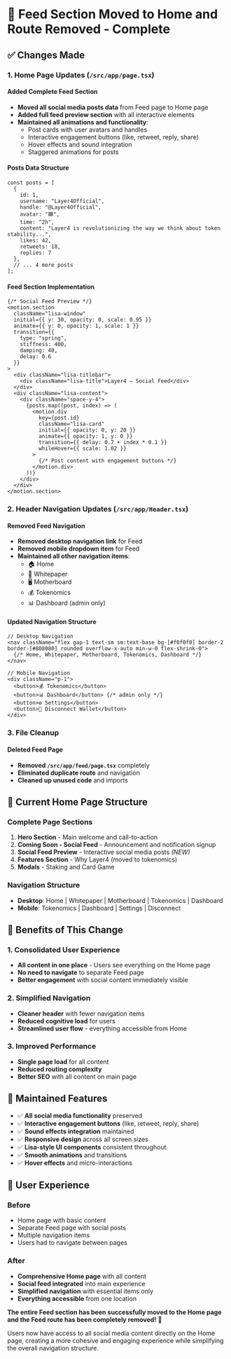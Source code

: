 # 🎯 **Feed Section Moved to Home and Route Removed - Complete**

## ✅ **Changes Made**

### **1. Home Page Updates (`/src/app/page.tsx`)**

#### **Added Complete Feed Section**
- **Moved all social media posts data** from Feed page to Home page
- **Added full feed preview section** with all interactive elements
- **Maintained all animations and functionality**:
  - Post cards with user avatars and handles
  - Interactive engagement buttons (like, retweet, reply, share)
  - Hover effects and sound integration
  - Staggered animations for posts

#### **Posts Data Structure**
```tsx
const posts = [
  {
    id: 1,
    username: "Layer4Official",
    handle: "@Layer4Official",
    avatar: "🟦",
    time: "2h",
    content: "Layer4 is revolutionizing the way we think about token stability...",
    likes: 42,
    retweets: 18,
    replies: 7
  },
  // ... 4 more posts
];
```

#### **Feed Section Implementation**
```tsx
{/* Social Feed Preview */}
<motion.section 
  className="lisa-window"
  initial={{ y: 30, opacity: 0, scale: 0.95 }}
  animate={{ y: 0, opacity: 1, scale: 1 }}
  transition={{ 
    type: "spring", 
    stiffness: 400, 
    damping: 40, 
    delay: 0.6 
  }}
>
  <div className="lisa-titlebar">
    <div className="lisa-title">Layer4 — Social Feed</div>
  </div>
  <div className="lisa-content">
    <div className="space-y-4">
      {posts.map((post, index) => (
        <motion.div
          key={post.id}
          className="lisa-card"
          initial={{ opacity: 0, y: 20 }}
          animate={{ opacity: 1, y: 0 }}
          transition={{ delay: 0.7 + index * 0.1 }}
          whileHover={{ scale: 1.02 }}
        >
          {/* Post content with engagement buttons */}
        </motion.div>
      ))}
    </div>
  </div>
</motion.section>
```

### **2. Header Navigation Updates (`/src/app/Header.tsx`)**

#### **Removed Feed Navigation**
- **Removed desktop navigation link** for Feed
- **Removed mobile dropdown item** for Feed
- **Maintained all other navigation items**:
  - 🏠 Home
  - 📄 Whitepaper
  - 🖥️ Motherboard
  - 💰 Tokenomics
  - 📊 Dashboard (admin only)

#### **Updated Navigation Structure**
```tsx
// Desktop Navigation
<nav className="flex gap-1 text-sm sm:text-base bg-[#f0f0f0] border-2 border-[#808080] rounded overflow-x-auto min-w-0 flex-shrink-0">
  {/* Home, Whitepaper, Motherboard, Tokenomics, Dashboard */}
</nav>

// Mobile Navigation
<div className="p-1">
  <button>💰 Tokenomics</button>
  <button>📊 Dashboard</button> {/* admin only */}
  <button>⚙️ Settings</button>
  <button>🔌 Disconnect Wallet</button>
</div>
```

### **3. File Cleanup**

#### **Deleted Feed Page**
- **Removed `/src/app/feed/page.tsx`** completely
- **Eliminated duplicate route** and navigation
- **Cleaned up unused code** and imports

## 🎯 **Current Home Page Structure**

### **Complete Page Sections**
1. **Hero Section** - Main welcome and call-to-action
2. **Coming Soon - Social Feed** - Announcement and notification signup
3. **Social Feed Preview** - Interactive social media posts *(NEW)*
4. **Features Section** - Why Layer4 (moved to tokenomics)
5. **Modals** - Staking and Card Game

### **Navigation Structure**
- **Desktop**: Home | Whitepaper | Motherboard | Tokenomics | Dashboard
- **Mobile**: Tokenomics | Dashboard | Settings | Disconnect

## 🚀 **Benefits of This Change**

### **1. Consolidated User Experience**
- **All content in one place** - Users see everything on the Home page
- **No need to navigate** to separate Feed page
- **Better engagement** with social content immediately visible

### **2. Simplified Navigation**
- **Cleaner header** with fewer navigation items
- **Reduced cognitive load** for users
- **Streamlined user flow** - everything accessible from Home

### **3. Improved Performance**
- **Single page load** for all content
- **Reduced routing complexity**
- **Better SEO** with all content on main page

## 🎨 **Maintained Features**

- ✅ **All social media functionality** preserved
- ✅ **Interactive engagement buttons** (like, retweet, reply, share)
- ✅ **Sound effects integration** maintained
- ✅ **Responsive design** across all screen sizes
- ✅ **Lisa-style UI components** consistent throughout
- ✅ **Smooth animations** and transitions
- ✅ **Hover effects** and micro-interactions

## 📱 **User Experience**

### **Before**
- Home page with basic content
- Separate Feed page with social posts
- Multiple navigation items
- Users had to navigate between pages

### **After**
- **Comprehensive Home page** with all content
- **Social feed integrated** into main experience
- **Simplified navigation** with essential items only
- **Everything accessible** from one location

**The entire Feed section has been successfully moved to the Home page and the Feed route has been completely removed!** 🎉

Users now have access to all social media content directly on the Home page, creating a more cohesive and engaging experience while simplifying the overall navigation structure.
